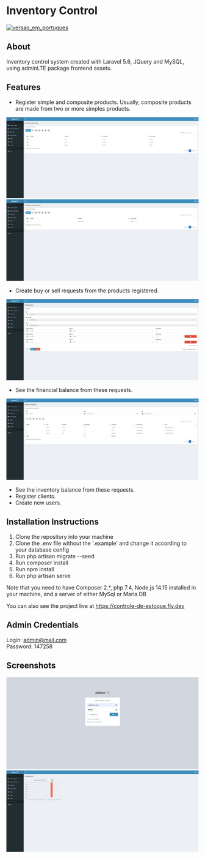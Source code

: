 # Inventory Control

[![versao_em_portugues](https://img.shields.io/badge/versão_em_português-009739)](https://google.com)

## About

Inventory control system created with Laravel 5.6, JQuery and MySQL, using adminLTE package frontend assets. 

## Features

- Register simple and composite products. Usually, composite products are made from two or more simples products.

![produtos_simples](https://github.com/gsilverio7/controle-de-estoque/blob/main/screenshots/produtos_simples.png)
![produtos_compostos](https://github.com/gsilverio7/controle-de-estoque/blob/main/screenshots/produtos_compostos.png)

- Create buy or sell requests from the products registered.

![requisicao](https://github.com/gsilverio7/controle-de-estoque/blob/main/screenshots/requisicao.png)

- See the financial balance from these requests.

![movimentacoes](https://github.com/gsilverio7/controle-de-estoque/blob/main/screenshots/movimentacoes.png)

- See the inventory balance from these requests.
- Register clients.
- Create new users.

## Installation Instructions

1. Clone the repository into your machine
2. Clone the .env file without the '.example' and change it according to your database config
3. Run php artisan migrate --seed
4. Run composer install
5. Run npm install 
6. Run php artisan serve

Note that you need to have Composer 2.*, php 7.4, Node.js 14.15 installed in your machine, and a server of either MySql or Maria DB

You can also see the project live at https://controle-de-estoque.fly.dev

## Admin Credentials

Login: admin@mail.com  
Password: 147258

## Screenshots

![login](https://github.com/gsilverio7/controle-de-estoque/blob/main/screenshots/login.png)
![dashboard](https://github.com/gsilverio7/controle-de-estoque/blob/main/screenshots/dashboard.png)

